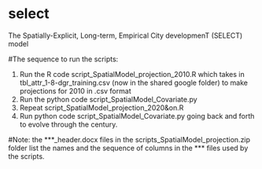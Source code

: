 # select
The Spatially-Explicit, Long-term, Empirical City developmenT (SELECT) model

#The sequence to run the scripts:
1. Run the R code script_SpatialModel_projection_2010.R which takes in tbl_attr_1-8-dgr_training.csv (now in the shared google folder) to make projections for 2010 in .csv format
2. Run the  python code script_SpatialModel_Covariate.py
3. Repeat script_SpatialModel_projection_2020&on.R 
4. Run python code script_SpatialModel_Covariate.py going back and forth to evolve through the century. 

#Note: 
the ***_header.docx files in the scripts_SpatialModel_projection.zip folder list the names and the sequence of columns in the *** files used by the scripts. 